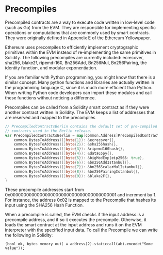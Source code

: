 # Precompiles

Precompiled contracts are a way to execute code written in low-level code (such as Go) from the EVM.
They are responsible for implementing specific operations or computations that are commonly used by
smart contracts. They were originally defined in Appendix E of the Ethereum Yellowpaper.

Ethereum uses precompiles to efficiently implement cryptographic primitives within the EVM instead
of re-implementing the same primitives in Solidity. The following precompiles are currently
included: ecrecover, sha256, blake2f, ripemd-160, Bn256Add, Bn256Mul, Bn256Pairing, the identity
function, and modular exponentiation.

If you are familiar with Python programming, you might know that there is a similar concept. Many
python functions and libraries are actually written in the programming language C, since it is much
more efficient than Python. When writing Python code developers can import these modules and call
these functions without noticing a difference.

Precompiles can be called from a Solidity smart contract as if they were another contract written in
Solidity. The EVM keeps a list of addresses that are reserved and mapped to the precompiles.

```go
// PrecompiledContractsBerlin contains the default set of pre-compiled Ethereum
// contracts used in the Berlin release.
var PrecompiledContractsBerlin = map[common.Address]PrecompiledContract{
    common.BytesToAddress([]byte{1}): &ecrecover{},
    common.BytesToAddress([]byte{2}): &sha256hash{},
    common.BytesToAddress([]byte{3}): &ripemd160hash{},
    common.BytesToAddress([]byte{4}): &dataCopy{},
    common.BytesToAddress([]byte{5}): &bigModExp{eip2565: true},
    common.BytesToAddress([]byte{6}): &bn256AddIstanbul{},
    common.BytesToAddress([]byte{7}): &bn256ScalarMulIstanbul{},
    common.BytesToAddress([]byte{8}): &bn256PairingIstanbul{},
    common.BytesToAddress([]byte{9}): &blake2F{},
}
```

These precompile addresses start from 0x0000000000000000000000000000000000000001 and increment by 1.
For instance, the address 0x02 is mapped to the Precompile that hashes its input using the SHA256
Hash Function. 

When a precompile is called, the EVM checks if the input address is a precompile address, and if so
it executes the precompile. Otherwise, it loads the smart contract at the input address and runs it
on the EVM interpreter with the specified input data. To call the Precompile we can write the
following in Solidity:

```solidity
(bool ok, bytes memory out) = address(2).staticcall(abi.encode("Some value"));
```

